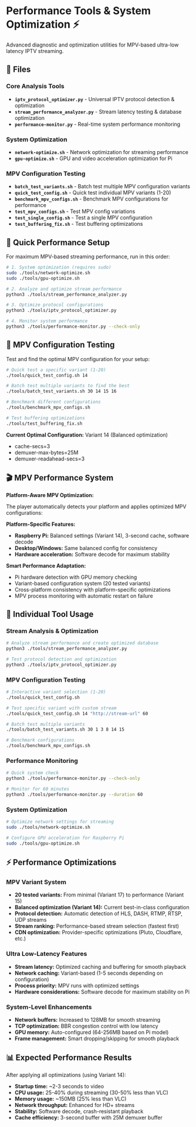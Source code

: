 # Performance Tools & System Optimization ⚡

Advanced diagnostic and optimization utilities for MPV-based ultra-low latency IPTV streaming.

## 📄 Files

### Core Analysis Tools
- **`iptv_protocol_optimizer.py`** - Universal IPTV protocol detection & optimization
- **`stream_performance_analyzer.py`** - Stream latency testing & database optimization  
- **`performance-monitor.py`** - Real-time system performance monitoring

### System Optimization
- **`network-optimize.sh`** - Network optimization for streaming performance
- **`gpu-optimize.sh`** - GPU and video acceleration optimization for Pi

### MPV Configuration Testing
- **`batch_test_variants.sh`** - Batch test multiple MPV configuration variants
- **`quick_test_config.sh`** - Quick test individual MPV variants (1-20)
- **`benchmark_mpv_configs.sh`** - Benchmark MPV configurations for performance
- **`test_mpv_configs.sh`** - Test MPV config variations
- **`test_single_config.sh`** - Test a single MPV configuration
- **`test_buffering_fix.sh`** - Test buffering optimizations

## 🚀 Quick Performance Setup

For maximum MPV-based streaming performance, run in this order:

```bash
# 1. System optimization (requires sudo)
sudo ./tools/network-optimize.sh
sudo ./tools/gpu-optimize.sh

# 2. Analyze and optimize stream performance  
python3 ./tools/stream_performance_analyzer.py

# 3. Optimize protocol configurations
python3 ./tools/iptv_protocol_optimizer.py

# 4. Monitor system performance
python3 ./tools/performance-monitor.py --check-only
```

## 🎯 MPV Configuration Testing

Test and find the optimal MPV configuration for your setup:

```bash
# Quick test a specific variant (1-20)
./tools/quick_test_config.sh 14

# Batch test multiple variants to find the best
./tools/batch_test_variants.sh 30 14 15 16

# Benchmark different configurations
./tools/benchmark_mpv_configs.sh

# Test buffering optimizations
./tools/test_buffering_fix.sh
```

**Current Optimal Configuration:** Variant 14 (Balanced optimization)
- cache-secs=3
- demuxer-max-bytes=25M
- demuxer-readahead-secs=3

## 🎬 MPV Performance System

**Platform-Aware MPV Optimization:**

The player automatically detects your platform and applies optimized MPV configurations:

**Platform-Specific Features:**
- **Raspberry Pi:** Balanced settings (Variant 14), 3-second cache, software decode
- **Desktop/Windows:** Same balanced config for consistency
- **Hardware acceleration:** Software decode for maximum stability

**Smart Performance Adaptation:**
- Pi hardware detection with GPU memory checking
- Variant-based configuration system (20 tested variants)
- Cross-platform consistency with platform-specific optimizations
- MPV process monitoring with automatic restart on failure

## 🔧 Individual Tool Usage

### Stream Analysis & Optimization
```bash
# Analyze stream performance and create optimized database
python3 ./tools/stream_performance_analyzer.py

# Test protocol detection and optimization
python3 ./tools/iptv_protocol_optimizer.py
```

### MPV Configuration Testing
```bash
# Interactive variant selection (1-20)
./tools/quick_test_config.sh

# Test specific variant with custom stream
./tools/quick_test_config.sh 14 "http://stream-url" 60

# Batch test multiple variants
./tools/batch_test_variants.sh 30 1 3 8 14 15

# Benchmark configurations
./tools/benchmark_mpv_configs.sh
```

### Performance Monitoring
```bash
# Quick system check
python3 ./tools/performance-monitor.py --check-only

# Monitor for 60 minutes
python3 ./tools/performance-monitor.py --duration 60
```

### System Optimization
```bash
# Optimize network settings for streaming
sudo ./tools/network-optimize.sh

# Configure GPU acceleration for Raspberry Pi
sudo ./tools/gpu-optimize.sh
```

## ⚡ Performance Optimizations

### MPV Variant System
- **20 tested variants:** From minimal (Variant 17) to performance (Variant 15)
- **Balanced optimization (Variant 14):** Current best-in-class configuration
- **Protocol detection:** Automatic detection of HLS, DASH, RTMP, RTSP, UDP streams
- **Stream ranking:** Performance-based stream selection (fastest first)
- **CDN optimization:** Provider-specific optimizations (Pluto, Cloudflare, etc.)

### Ultra Low-Latency Features
- **Stream latency:** Optimized caching and buffering for smooth playback
- **Network caching:** Variant-based (1-5 seconds depending on configuration)
- **Process priority:** MPV runs with optimized settings
- **Hardware considerations:** Software decode for maximum stability on Pi

### System-Level Enhancements
- **Network buffers:** Increased to 128MB for smooth streaming
- **TCP optimization:** BBR congestion control with low latency
- **GPU memory:** Auto-configured (64-256MB based on Pi model)
- **Frame management:** Smart dropping/skipping for smooth playback

## 📊 Expected Performance Results

After applying all optimizations (using Variant 14):
- **Startup time:** ~2-3 seconds to video
- **CPU usage:** 25-40% during streaming (30-50% less than VLC)
- **Memory usage:** ~150MB (25% less than VLC)
- **Network throughput:** Enhanced for HD+ streams
- **Stability:** Software decode, crash-resistant playback
- **Cache efficiency:** 3-second buffer with 25M demuxer buffer
